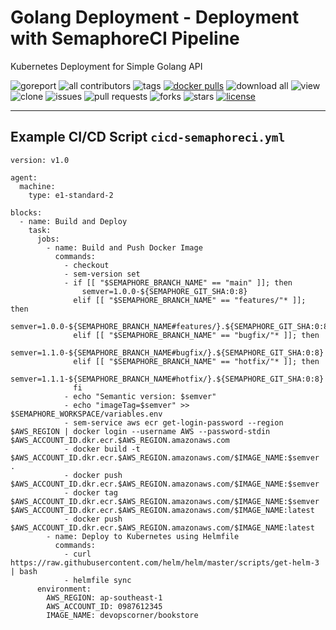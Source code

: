 # Golang Deployment - Deployment with SemaphoreCI Pipeline

Kubernetes Deployment for Simple Golang API

![goreport](https://goreportcard.com/badge/github.com/devopscorner/golang-deployment/src)
![all contributors](https://img.shields.io/github/contributors/devopscorner/golang-deployment)
![tags](https://img.shields.io/github/v/tag/devopscorner/golang-deployment?sort=semver)
[![docker pulls](https://img.shields.io/docker/pulls/devopscorner/bookstore.svg)](https://hub.docker.com/r/devopscorner/bookstore/)
![download all](https://img.shields.io/github/downloads/devopscorner/golang-deployment/total.svg)
![view](https://views.whatilearened.today/views/github/devopscorner/golang-deployment.svg)
![clone](https://img.shields.io/badge/dynamic/json?color=success&label=clone&query=count&url=https://github.com/devopscorner/golang-deployment/blob/master/clone.json?raw=True&logo=github)
![issues](https://img.shields.io/github/issues/devopscorner/golang-deployment)
![pull requests](https://img.shields.io/github/issues-pr/devopscorner/golang-deployment)
![forks](https://img.shields.io/github/forks/devopscorner/golang-deployment)
![stars](https://img.shields.io/github/stars/devopscorner/golang-deployment)
[![license](https://img.shields.io/github/license/devopscorner/golang-deployment)](https://img.shields.io/github/license/devopscorner/golang-deployment)

---

## Example CI/CD Script `cicd-semaphoreci.yml`

```
version: v1.0

agent:
  machine:
    type: e1-standard-2

blocks:
  - name: Build and Deploy
    task:
      jobs:
        - name: Build and Push Docker Image
          commands:
            - checkout
            - sem-version set
            - if [[ "$SEMAPHORE_BRANCH_NAME" == "main" ]]; then
                semver=1.0.0-${SEMAPHORE_GIT_SHA:0:8}
              elif [[ "$SEMAPHORE_BRANCH_NAME" == "features/"* ]]; then
                semver=1.0.0-${SEMAPHORE_BRANCH_NAME#features/}.${SEMAPHORE_GIT_SHA:0:8}
              elif [[ "$SEMAPHORE_BRANCH_NAME" == "bugfix/"* ]]; then
                semver=1.1.0-${SEMAPHORE_BRANCH_NAME#bugfix/}.${SEMAPHORE_GIT_SHA:0:8}
              elif [[ "$SEMAPHORE_BRANCH_NAME" == "hotfix/"* ]]; then
                semver=1.1.1-${SEMAPHORE_BRANCH_NAME#hotfix/}.${SEMAPHORE_GIT_SHA:0:8}
              fi
            - echo "Semantic version: $semver"
            - echo "imageTag=$semver" >> $SEMAPHORE_WORKSPACE/variables.env
            - sem-service aws ecr get-login-password --region $AWS_REGION | docker login --username AWS --password-stdin $AWS_ACCOUNT_ID.dkr.ecr.$AWS_REGION.amazonaws.com
            - docker build -t $AWS_ACCOUNT_ID.dkr.ecr.$AWS_REGION.amazonaws.com/$IMAGE_NAME:$semver .
            - docker push $AWS_ACCOUNT_ID.dkr.ecr.$AWS_REGION.amazonaws.com/$IMAGE_NAME:$semver
            - docker tag $AWS_ACCOUNT_ID.dkr.ecr.$AWS_REGION.amazonaws.com/$IMAGE_NAME:$semver $AWS_ACCOUNT_ID.dkr.ecr.$AWS_REGION.amazonaws.com/$IMAGE_NAME:latest
            - docker push $AWS_ACCOUNT_ID.dkr.ecr.$AWS_REGION.amazonaws.com/$IMAGE_NAME:latest
        - name: Deploy to Kubernetes using Helmfile
          commands:
            - curl https://raw.githubusercontent.com/helm/helm/master/scripts/get-helm-3 | bash
            - helmfile sync
      environment:
        AWS_REGION: ap-southeast-1
        AWS_ACCOUNT_ID: 0987612345
        IMAGE_NAME: devopscorner/bookstore
```